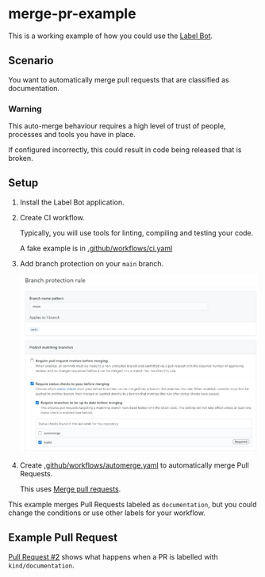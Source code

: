 # merge-pr-example

This is a working example of how you could use the [Label Bot](https://github.com/apps/the-label-bot).

## Scenario

You want to automatically merge pull requests that are classified as documentation.

### Warning

This auto-merge behaviour requires a high level of trust of people, processes and tools you have in place.

If configured incorrectly, this could result in code being released that is broken.

## Setup

1. Install the Label Bot application.
1. Create CI workflow.

    Typically, you will use tools for linting, compiling and testing your code.

    A fake example is in [.github/workflows/ci.yaml](.github/workflows/ci.yaml)

1. Add branch protection on your `main` branch.

    ![](assets/main-branch-protection.jpg)

1. Create [.github/workflows/automerge.yaml](.github/workflows/automerge.yaml) to automatically merge Pull Requests.

    This uses [Merge pull requests](https://github.com/marketplace/actions/merge-pull-requests).

This example merges Pull Requests labeled as `documentation`, but you could change the conditions or use other labels for your workflow.

## Example Pull Request

[Pull Request #2](https://github.com/review-bots/merge-pr-example/pull/2) shows what happens when a PR is labelled with `kind/documentation`.
